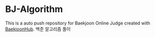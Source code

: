 # BJ-Algorithm
This is a auto push repository for Baekjoon Online Judge created with [BaekjoonHub](https://github.com/BaekjoonHub/BaekjoonHub).
백준 알고리즘 풀이
